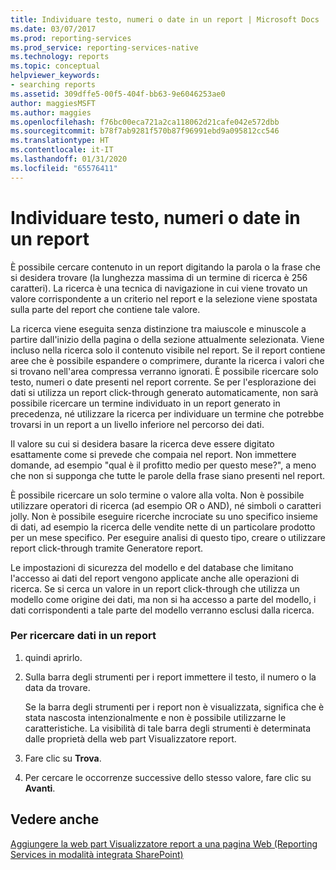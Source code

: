 ```yaml
---
title: Individuare testo, numeri o date in un report | Microsoft Docs
ms.date: 03/07/2017
ms.prod: reporting-services
ms.prod_service: reporting-services-native
ms.technology: reports
ms.topic: conceptual
helpviewer_keywords:
- searching reports
ms.assetid: 309dffe5-00f5-404f-bb63-9e6046253ae0
author: maggiesMSFT
ms.author: maggies
ms.openlocfilehash: f76bc00eca721a2ca118062d21cafe042e572dbb
ms.sourcegitcommit: b78f7ab9281f570b87f96991ebd9a095812cc546
ms.translationtype: HT
ms.contentlocale: it-IT
ms.lasthandoff: 01/31/2020
ms.locfileid: "65576411"
---
```

# <a name="find-text-numbers-or-dates-in-a-report"></a>Individuare testo, numeri o date in un report
  È possibile cercare contenuto in un report digitando la parola o la frase che si desidera trovare (la lunghezza massima di un termine di ricerca è 256 caratteri). La ricerca è una tecnica di navigazione in cui viene trovato un valore corrispondente a un criterio nel report e la selezione viene spostata sulla parte del report che contiene tale valore.  
  
 La ricerca viene eseguita senza distinzione tra maiuscole e minuscole a partire dall'inizio della pagina o della sezione attualmente selezionata. Viene incluso nella ricerca solo il contenuto visibile nel report. Se il report contiene aree che è possibile espandere o comprimere, durante la ricerca i valori che si trovano nell'area compressa verranno ignorati. È possibile ricercare solo testo, numeri o date presenti nel report corrente. Se per l'esplorazione dei dati si utilizza un report click-through generato automaticamente, non sarà possibile ricercare un termine individuato in un report generato in precedenza, né utilizzare la ricerca per individuare un termine che potrebbe trovarsi in un report a un livello inferiore nel percorso dei dati.  
  
 Il valore su cui si desidera basare la ricerca deve essere digitato esattamente come si prevede che compaia nel report. Non immettere domande, ad esempio "qual è il profitto medio per questo mese?", a meno che non si supponga che tutte le parole della frase siano presenti nel report.  
  
 È possibile ricercare un solo termine o valore alla volta. Non è possibile utilizzare operatori di ricerca (ad esempio OR o AND), né simboli o caratteri jolly. Non è possibile eseguire ricerche incrociate su uno specifico insieme di dati, ad esempio la ricerca delle vendite nette di un particolare prodotto per un mese specifico. Per eseguire analisi di questo tipo, creare o utilizzare report click-through tramite Generatore report.  
  
 Le impostazioni di sicurezza del modello e del database che limitano l'accesso ai dati del report vengono applicate anche alle operazioni di ricerca. Se si cerca un valore in un report click-through che utilizza un modello come origine dei dati, ma non si ha accesso a parte del modello, i dati corrispondenti a tale parte del modello verranno esclusi dalla ricerca.  
  
### <a name="to-find-data-in-a-report"></a>Per ricercare dati in un report  
  
1.  quindi aprirlo.  
  
2.  Sulla barra degli strumenti per i report immettere il testo, il numero o la data da trovare.  
  
     Se la barra degli strumenti per i report non è visualizzata, significa che è stata nascosta intenzionalmente e non è possibile utilizzarne le caratteristiche. La visibilità di tale barra degli strumenti è determinata dalle proprietà della web part Visualizzatore report.  
  
3.  Fare clic su **Trova**.  
  
4.  Per cercare le occorrenze successive dello stesso valore, fare clic su **Avanti**.  
  
## <a name="see-also"></a>Vedere anche  
 [Aggiungere la web part Visualizzatore report a una pagina Web &#40;Reporting Services in modalità integrata SharePoint&#41;](../../reporting-services/report-server-sharepoint/add-the-report-viewer-web-part-to-a-web-page.md)  
  
  
